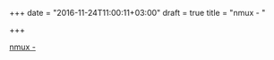 +++
date = "2016-11-24T11:00:11+03:00"
draft = true
title = "nmux -  "

+++

<p><a href="https://t.co/1XpSjqrljd">nmux -  </a></p>
